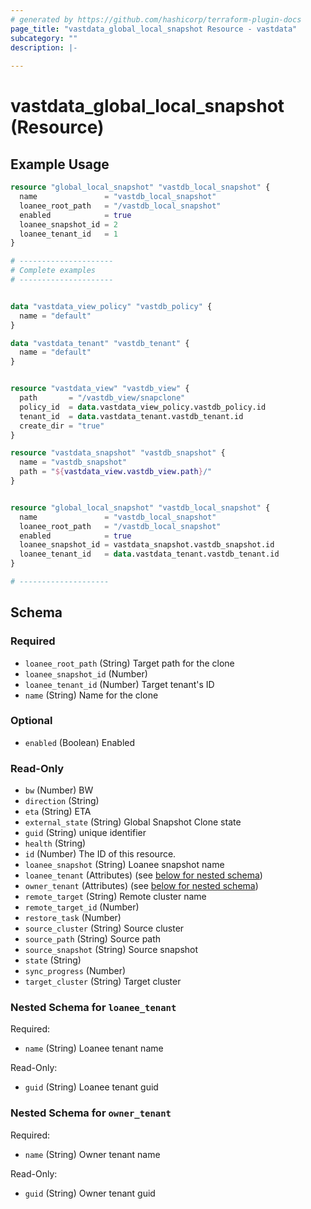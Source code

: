 ```yaml
---
# generated by https://github.com/hashicorp/terraform-plugin-docs
page_title: "vastdata_global_local_snapshot Resource - vastdata"
subcategory: ""
description: |-
  
---
```


# vastdata_global_local_snapshot (Resource)



## Example Usage

```terraform
resource "global_local_snapshot" "vastdb_local_snapshot" {
  name               = "vastdb_local_snapshot"
  loanee_root_path   = "/vastdb_local_snapshot"
  enabled            = true
  loanee_snapshot_id = 2
  loanee_tenant_id   = 1
}

# ---------------------
# Complete examples
# ---------------------


data "vastdata_view_policy" "vastdb_policy" {
  name = "default"
}

data "vastdata_tenant" "vastdb_tenant" {
  name = "default"
}


resource "vastdata_view" "vastdb_view" {
  path       = "/vastdb_view/snapclone"
  policy_id  = data.vastdata_view_policy.vastdb_policy.id
  tenant_id  = data.vastdata_tenant.vastdb_tenant.id
  create_dir = "true"
}

resource "vastdata_snapshot" "vastdb_snapshot" {
  name = "vastdb_snapshot"
  path = "${vastdata_view.vastdb_view.path}/"
}


resource "global_local_snapshot" "vastdb_local_snapshot" {
  name               = "vastdb_local_snapshot"
  loanee_root_path   = "/vastdb_local_snapshot"
  enabled            = true
  loanee_snapshot_id = vastdata_snapshot.vastdb_snapshot.id
  loanee_tenant_id   = data.vastdata_tenant.vastdb_tenant.id
}

# --------------------
```

<!-- schema generated by tfplugindocs -->
## Schema

### Required

- `loanee_root_path` (String) Target path for the clone
- `loanee_snapshot_id` (Number)
- `loanee_tenant_id` (Number) Target tenant's ID
- `name` (String) Name for the clone

### Optional

- `enabled` (Boolean) Enabled

### Read-Only

- `bw` (Number) BW
- `direction` (String)
- `eta` (String) ETA
- `external_state` (String) Global Snapshot Clone state
- `guid` (String) unique identifier
- `health` (String)
- `id` (Number) The ID of this resource.
- `loanee_snapshot` (String) Loanee snapshot name
- `loanee_tenant` (Attributes) (see [below for nested schema](#nestedatt--loanee_tenant))
- `owner_tenant` (Attributes) (see [below for nested schema](#nestedatt--owner_tenant))
- `remote_target` (String) Remote cluster name
- `remote_target_id` (Number)
- `restore_task` (Number)
- `source_cluster` (String) Source cluster
- `source_path` (String) Source path
- `source_snapshot` (String) Source snapshot
- `state` (String)
- `sync_progress` (Number)
- `target_cluster` (String) Target cluster

<a id="nestedatt--loanee_tenant"></a>
### Nested Schema for `loanee_tenant`

Required:

- `name` (String) Loanee tenant name

Read-Only:

- `guid` (String) Loanee tenant guid


<a id="nestedatt--owner_tenant"></a>
### Nested Schema for `owner_tenant`

Required:

- `name` (String) Owner tenant name

Read-Only:

- `guid` (String) Owner tenant guid
